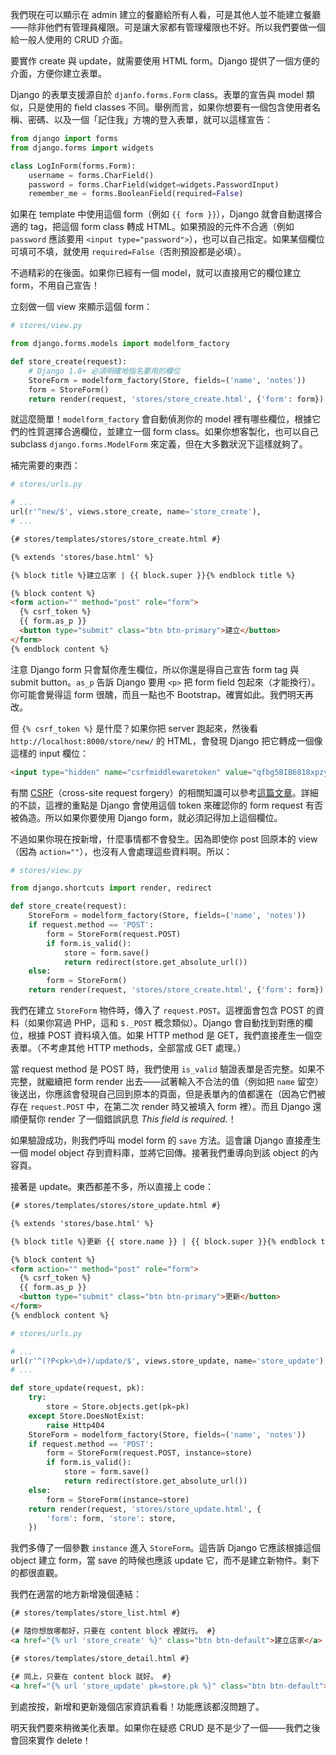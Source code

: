 我們現在可以顯示在 admin 建立的餐廳給所有人看，可是其他人並不能建立餐廳——除非他們有管理員權限。可是讓大家都有管理權限也不好。所以我們要做一個給一般人使用的 CRUD 介面。

要實作 create 與 update，就需要使用 HTML form。Django 提供了一個方便的介面，方便你建立表單。

Django 的表單支援源自於 `djanfo.forms.Form` class。表單的宣告與 model 類似，只是使用的 field classes 不同。舉例而言，如果你想要有一個包含使用者名稱、密碼、以及一個「記住我」方塊的登入表單，就可以這樣宣告：

```python
from django import forms
from django.forms import widgets

class LogInForm(forms.Form):
    username = forms.CharField()
    password = forms.CharField(widget=widgets.PasswordInput)
    remember_me = forms.BooleanField(required=False)
```

如果在 template 中使用這個 form（例如 `{{ form }}`），Django 就會自動選擇合適的 tag，把這個 form class 轉成 HTML。如果預設的元件不合適（例如 `password` 應該要用 `<input type="password">`），也可以自己指定。如果某個欄位可填可不填，就使用 `required=False`（否則預設都是必填）。

不過精彩的在後面。如果你已經有一個 model，就可以直接用它的欄位建立 form，不用自己宣告！

立刻做一個 view 來顯示這個 form：

```python
# stores/view.py

from django.forms.models import modelform_factory

def store_create(request):
    # Django 1.8+ 必須明確地指名要用的欄位
    StoreForm = modelform_factory(Store, fields=('name', 'notes'))
    form = StoreForm()
    return render(request, 'stores/store_create.html', {'form': form})
```

就這麼簡單！`modelform_factory` 會自動偵測你的 model 裡有哪些欄位，根據它們的性質選擇合適欄位，並建立一個 form class。如果你想客製化，也可以自己 subclass `django.forms.ModelForm` 來定義，但在大多數狀況下這樣就夠了。

補完需要的東西：

```python
# stores/urls.py

# ...
url(r'^new/$', views.store_create, name='store_create'),
# ...
```

```html
{# stores/templates/stores/store_create.html #}

{% extends 'stores/base.html' %}

{% block title %}建立店家 | {{ block.super }}{% endblock title %}

{% block content %}
<form action="" method="post" role="form">
  {% csrf_token %}
  {{ form.as_p }}
  <button type="submit" class="btn btn-primary">建立</button>
</form>
{% endblock content %}
```

注意 Django form 只會幫你產生欄位，所以你還是得自己宣告 form tag 與 submit button。`as_p` 告訴 Django 要用 `<p>` 把 form field 包起來（才能換行）。你可能會覺得這 form 很醜，而且一點也不 Bootstrap。確實如此。我們明天再改。

但 `{% csrf_token %}` 是什麼？如果你把 server 跑起來，然後看 `http://localhost:8000/store/new/` 的 HTML，會發現 Django 把它轉成一個像這樣的 input 欄位：

```html
<input type="hidden" name="csrfmiddlewaretoken" value="qfbg5BIB6818xpzy6Yz0OxOUcb8YxB2W">
```

有關 [CSRF](http://zh.wikipedia.org/wiki/跨站请求伪造)（cross-site request forgery）的相關知識可以參考[這篇文章](http://cyrilwang.pixnet.net/blog/post/31813568-%5B技術分享%5D-cross-site-request-forgery-(part-1))。詳細的不談，這裡的重點是 Django 會使用這個 token 來確認你的 form request 有否被偽造。所以如果你要使用 Django form，就必須記得加上這個欄位。

不過如果你現在按新增，什麼事情都不會發生。因為即使你 post 回原本的 view（因為 `action=""`），也沒有人會處理這些資料啊。所以：

```python
# stores/view.py

from django.shortcuts import render, redirect

def store_create(request):
    StoreForm = modelform_factory(Store, fields=('name', 'notes'))
    if request.method == 'POST':
        form = StoreForm(request.POST)
        if form.is_valid():
            store = form.save()
            return redirect(store.get_absolute_url())
    else:
        form = StoreForm()
    return render(request, 'stores/store_create.html', {'form': form})
```

我們在建立 `StoreForm` 物件時，傳入了 `request.POST`。這裡面會包含 POST 的資料（如果你寫過 PHP，這和 `$._POST` 概念類似）。Django 會自動找到對應的欄位，根據 POST 資料填入值。如果 HTTP method 是 GET，我們直接產生一個空表單。（不考慮其他 HTTP methods，全部當成 GET 處理。）

當 request method 是 POST 時，我們使用 `is_valid` 驗證表單是否完整。如果不完整，就繼續把 form render 出去——試著輸入不合法的值（例如把 `name` 留空）後送出，你應該會發現自己回到原本的頁面，但是表單內的值都還在（因為它們被存在 `request.POST` 中，在第二次 render 時又被填入 form 裡）。而且 Django 還順便幫你 render 了一個錯誤訊息 *This field is required.*！

如果驗證成功，則我們呼叫 model form 的 `save` 方法。這會讓 Django 直接產生一個 model object 存到資料庫，並將它回傳。接著我們重導向到該 object 的內容頁。

接著是 update。東西都差不多，所以直接上 code：

```html
{# stores/templates/stores/store_update.html #}

{% extends 'stores/base.html' %}

{% block title %}更新 {{ store.name }} | {{ block.super }}{% endblock title %}

{% block content %}
<form action="" method="post" role="form">
  {% csrf_token %}
  {{ form.as_p }}
  <button type="submit" class="btn btn-primary">更新</button>
</form>
{% endblock content %}
```

```python
# stores/urls.py

# ...
url(r'^(?P<pk>\d+)/update/$', views.store_update, name='store_update'),
# ...
```

```python
def store_update(request, pk):
    try:
        store = Store.objects.get(pk=pk)
    except Store.DoesNotExist:
        raise Http404
    StoreForm = modelform_factory(Store, fields=('name', 'notes'))
    if request.method == 'POST':
        form = StoreForm(request.POST, instance=store)
        if form.is_valid():
            store = form.save()
            return redirect(store.get_absolute_url())
    else:
        form = StoreForm(instance=store)
    return render(request, 'stores/store_update.html', {
        'form': form, 'store': store,
    })
```

我們多傳了一個參數 `instance` 進入 `StoreForm`。這告訴 Django 它應該根據這個 object 建立 form，當 save 的時候也應該 update 它，而不是建立新物件。剩下的都很直觀。

我們在適當的地方新增幾個連結：

```html
{# stores/templates/store_list.html #}

{# 隨你想放哪都好，只要在 content block 裡就行。 #}
<a href="{% url 'store_create' %}" class="btn btn-default">建立店家</a>
```

```html
{# stores/templates/store_detail.html #}

{# 同上，只要在 content block 就好。 #}
<a href="{% url 'store_update' pk=store.pk %}" class="btn btn-default">更新店家資訊</a>
```

到處按按，新增和更新幾個店家資訊看看！功能應該都沒問題了。

明天我們要來稍微美化表單。如果你在疑惑 CRUD 是不是少了一個——我們之後會回來實作 delete！
